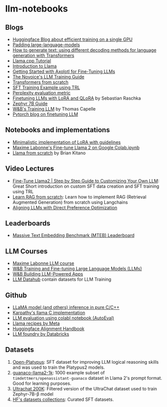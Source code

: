 # llm-notebooks


## Blogs
* [Huggingface Blog about efficient training on a single GPU](https://huggingface.co/docs/transformers/v4.20.1/en/perf_train_gpu_one)
* [Padding large-language-models](https://medium.com/towards-data-science/padding-large-language-models-examples-with-llama-2-199fb10df8ff)
* [How to generate text: using different decoding methods for language generation with Transformers](https://huggingface.co/blog/how-to-generate)
* [Llama.cpp Tutorial](https://www.datacamp.com/tutorial/llama-cpp-tutorial)
* [Introduction to Llama](https://www.datacamp.com/blog/introduction-to-meta-ai-llama)
* [Getting Started with Axolotl for Fine-Tuning LLMs](https://drchrislevy.github.io/posts/intro_fine_tune/intro_fine_tune.html)
* [The Novoice's LLM Training Guide](https://rentry.org/llm-training#low-rank-adaptation-lora_1)
* [Transformers from scratch](https://benjaminwarner.dev/2023/07/01/attention-mechanism)
* [SFT Training Example using TRL](https://github.com/NielsRogge/Transformers-Tutorials/blob/master/Mistral/Supervised_fine_tuning_(SFT)_of_an_LLM_using_Hugging_Face_tooling.ipynb)
* [Perplexity evaluation metric](https://huggingface.co/docs/transformers/en/perplexity)
* [Finetuning LLMs with LoRA and QLoRA](https://lightning.ai/pages/community/lora-insights/) by Sebastian Raschka
* [Zephyr 7B Guide](https://www.kdnuggets.com/exploring-the-zephyr-7b-a-comprehensive-guide-to-the-latest-large-language-model)
* [W&B's Training LLM](https://wandb.ai/capecape/alpaca_ft/reports/How-to-Fine-Tune-an-LLM-Part-1-Preparing-a-Dataset-for-Instruction-Tuning--Vmlldzo1NTcxNzE2) by Thomas Capelle
* [Pytorch blog on finetuning LLM](https://pytorch.org/blog/finetune-llms/)

## Notebooks and implementations
* [Minimalistic implementation of LoRA with guidelines](https://colab.research.google.com/drive/1QG1ONI3PfxCO2Zcs8eiZmsDbWPl4SftZ)
* [Maxime Labonne's Fine-tune Llama 2 on Google Colab.ipynb](https://colab.research.google.com/drive/1p68M5E5fZ7kSa7nA-e-20489nuFSXVp2?usp=sharing)
* [Llama from scratch](https://blog.briankitano.com/llama-from-scratch/) by Brian Kitano

## Video Lectures
- [Fine-Tune Llama2 | Step by Step Guide to Customizing Your Own LLM](https://www.youtube.com/watch?v=Pb_RGAl75VE): Great Short introduction on custom SFT data creation and SFT training using TRL
- [Learn RAG from scratch](https://www.youtube.com/watch?v=sVcwVQRHIc8): Learn how to implement RAG (Retrieval Augmented Generation) from scratch using Langchains
- [Aligning LLMs with Direct Preference Optimization](https://www.youtube.com/watch?v=QXVCqtAZAn4&t=2828s)


## Leaderboards
- [Massive Text Embedding Benchmark (MTEB) Leaderboard](https://huggingface.co/spaces/mteb/leaderboard)


## LLM Courses
- [Maxime Labonne LLM course](https://github.com/mlabonne/llm-course?tab=readme-ov-file)
- [W&B Training and Fine-tuning Large Language Models (LLMs)](https://www.wandb.courses/courses/training-fine-tuning-LLMs)
- [W&B Building LLM-Powered Apps](https://www.wandb.courses/courses/building-llm-powered-apps)
- [LLM Datahub](https://github.com/Zjh-819/LLMDataHub) contain datasets for LLM Training


## Github
* [LLaMA model (and others) inference in pure C/C++](https://github.com/ggerganov/llama.cpp)
* [Karpathy's llama C implementation](https://github.com/karpathy/llama2.c?tab=readme-ov-file)
* [LLM evaluation using colabl notebook (AutoEval)](https://github.com/mlabonne/llm-autoeval)
* [Llama recipes by Meta](https://github.com/meta-llama/llama-recipes)
* [Huggingface Alignment Handbook](https://github.com/huggingface/alignment-handbook)
* [LLM foundry by Databricks](https://github.com/mosaicml/llm-foundry?tab=readme-ov-file)

## Datasets
1. [Open-Platypus]([garage-bAInd/Open-Platypus](https://huggingface.co/datasets/garage-bAInd/Open-Platypus)): SFT dataset for improving LLM logical reasoning skills and was used to train the Platypus2 models.
2. [guanaco-llama2-1k](https://huggingface.co/datasets/mlabonne/guanaco-llama2-1k): 1000 example subset of `timdettmers/openassistant-guanaco` dataset in Llama 2's prompt format. Good for learning purposes.
3. [Ultrachat 200K](https://huggingface.co/datasets/HuggingFaceH4/ultrachat_200k):  Filtered version of the UltraChat dataset used to train Zephyr-7B-β model
4. [HF's datasets collections](https://huggingface.co/collections/HuggingFaceH4/awesome-sft-datasets-65788b571bf8e371c4e4241a): Curated SFT datasets.